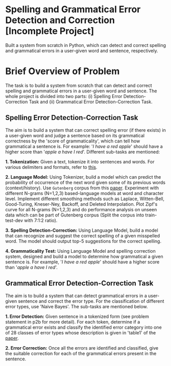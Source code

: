 # Spelling and Grammatical Error Detection and Correction [Incomplete Project]
Built a system from scratch in Python, which can detect and correct spelling and grammatical errors in a user-given word and sentence, respectively.

# Brief Overview of Problem
The task is to build a system from scratch that can detect and correct spelling and grammatical errors in a user-given word and sentence. The whole project is divided into two parts: (i) Spelling Error Detection-Correction Task and (ii) Grammatical Error Detection-Correction Task. 

## Spelling Error Detection-Correction Task
The aim is to build a system that can correct spelling error (if there exists) in a user-given word and judge a sentence based on its grammatical correctness by the 'score of grammaticality', which can tell how grammatical a sentence is. For example: '_I have a red apple_' should have a higher score than '_apple a have I red_'. Different sub-tasks are mentioned:

**1. Tokenization:** Given a text, tokenize it into sentences and words. For various delimiters and formats, refer to [this](https://www.ibm.com/developerworks/community/blogs/nlp/entry/tokenization?lang=en).

**2. Language Model:** Using Tokenizer, build a model which can predict the probability of occurrence of the next word given some of its previous words (context/history). Use ```Gutenberg``` corpus from this [paper](https://www.comp.nus.edu.sg/~nlp/conll14st/CoNLLST01.pdf). Experiment with different N-grams (N=1,2,3) based-language models at word and character level. Implement different smoothing methods such as Laplace, Witten-Bell, Good-Turing, Kneser-Ney, Backoff, and Deleted Interpolation. Plot Zipf's curve for all N-grams (N=1,2,3) and do performance analysis on unseen data which can be part of Gutenberg corpus (Split the corpus into train-test-dev with 7:1:2 ratio).

**3. Spelling Detection-Correction:** Using Language Model, build a model that can recognize and suggest the correct spelling of a given misspelled word. The model should output top-5 suggestions for the correct spelling.

**4. Grammaticality Test:** Using Language Model and spelling correction system, designed and build a model to determine how grammatical a given sentence is. For example, '_I have a red apple_' should have a higher score than '_apple a have I red_'. 

## Grammatical Error Detection-Correction Task
The aim is to build a system that can detect grammatical errors in a user-given sentence and correct the error type. For the classification of different error types, use 'Naive Bayes'. The sub-tasks are mentioned below.

**1. Error Detection:** Given sentence in a tokenized form (see problem statement in p2b for more detail). For each token, determine if a grammatical error exists and classify the identified error category into one of 28 classes of error types whose description is given in 'table1' of the [paper](https://www.comp.nus.edu.sg/~nlp/conll14st/CoNLLST01.pdf). 

**2. Error Correction:** Once all the errors are identified and classified, give the suitable correction for each of the grammatical errors present in the sentence. 

